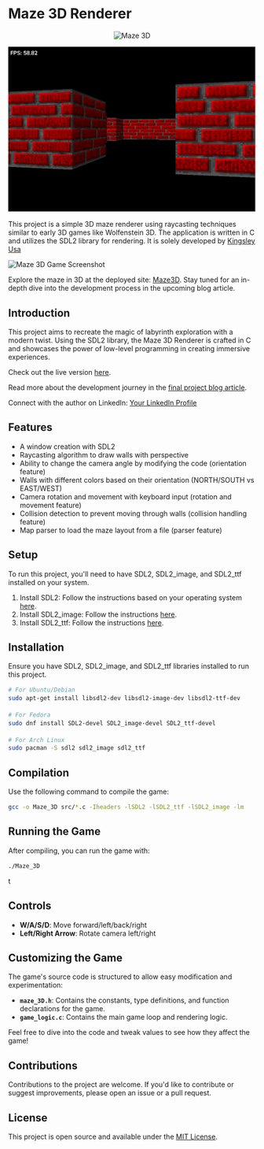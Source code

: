 # Maze 3D Renderer

<p align="center">
  <img src="![https://github.com/TheKingsident/Maze-3D/tree/main/assets/maze_3D_screenshot.png](https://github.com/TheKingsident/Maze-3D/blob/main/assets/maze_3D_screenshot.png)"
       alt="Maze 3D"
  />
</p>

![alt text](https://github.com/TheKingsident/Maze-3D/blob/main/assets/maze_3D_screenshot.png)

This project is a simple 3D maze renderer using raycasting techniques similar to early 3D games like Wolfenstein 3D. The application is written in C and utilizes the SDL2 library for rendering. It is solely developed by [Kingsley Usa](https://www.linkedin.com/in/thekingsident/)

![Maze 3D Game Screenshot](Screenshot_2024-03-13_221743.png)

Explore the maze in 3D at the deployed site: [Maze3D](https://maze3d.carrd.co/). Stay tuned for an in-depth dive into the development process in the upcoming blog article.

## Introduction

This project aims to recreate the magic of labyrinth exploration with a modern twist. Using the SDL2 library, the Maze 3D Renderer is crafted in C and showcases the power of low-level programming in creating immersive experiences.

Check out the live version [here](https://maze3d.carrd.co/).

Read more about the development journey in the [final project blog article](#).

Connect with the author on LinkedIn: [Your LinkedIn Profile](https://www.linkedin.com/in/thekingsident/)

## Features

- A window creation with SDL2
- Raycasting algorithm to draw walls with perspective
- Ability to change the camera angle by modifying the code (orientation feature)
- Walls with different colors based on their orientation (NORTH/SOUTH vs EAST/WEST)
- Camera rotation and movement with keyboard input (rotation and movement feature)
- Collision detection to prevent moving through walls (collision handling feature)
- Map parser to load the maze layout from a file (parser feature)

## Setup

To run this project, you'll need to have SDL2, SDL2_image, and SDL2_ttf installed on your system.

1. Install SDL2: Follow the instructions based on your operating system [here](https://wiki.libsdl.org/Installation).
2. Install SDL2_image: Follow the instructions [here](https://www.libsdl.org/projects/SDL_image/).
3. Install SDL2_ttf: Follow the instructions [here](https://www.libsdl.org/projects/SDL_ttf/).

## Installation

Ensure you have SDL2, SDL2_image, and SDL2_ttf libraries installed to run this project.

```bash
# For Ubuntu/Debian
sudo apt-get install libsdl2-dev libsdl2-image-dev libsdl2-ttf-dev

# For Fedora
sudo dnf install SDL2-devel SDL2_image-devel SDL2_ttf-devel

# For Arch Linux
sudo pacman -S sdl2 sdl2_image sdl2_ttf
```

## Compilation

Use the following command to compile the game:

```sh
gcc -o Maze_3D src/*.c -Iheaders -lSDL2 -lSDL2_ttf -lSDL2_image -lm
```

## Running the Game

After compiling, you can run the game with:

```sh
./Maze_3D
```
t
## Controls

- **W/A/S/D**: Move forward/left/back/right
- **Left/Right Arrow**: Rotate camera left/right

## Customizing the Game

The game's source code is structured to allow easy modification and experimentation:

- **`maze_3D.h`**: Contains the constants, type definitions, and function declarations for the game.
- **`game_logic.c`**: Contains the main game loop and rendering logic.

Feel free to dive into the code and tweak values to see how they affect the game!

## Contributions

Contributions to the project are welcome. If you'd like to contribute or suggest improvements, please open an issue or a pull request.

## License

This project is open source and available under the [MIT License](LICENSE).
